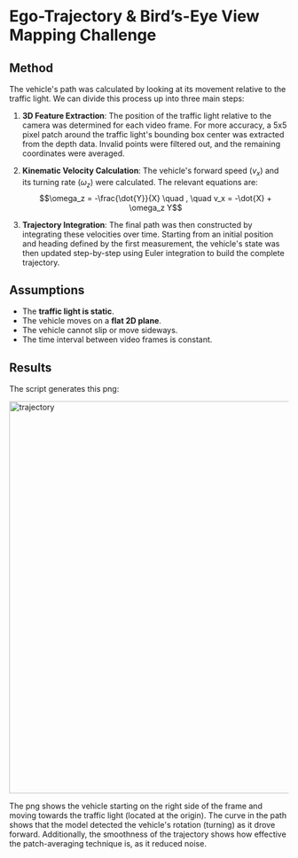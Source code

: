 # Ego-Trajectory & Bird’s-Eye View Mapping Challenge

## Method

The vehicle's path was calculated by looking at its movement relative to the traffic light. We can divide this process up into three main steps:

1.  **3D Feature Extraction**: The position of the traffic light relative to the camera was determined for each video frame. For more accuracy, a 5x5 pixel patch around the traffic light's bounding box center was extracted from the depth data. Invalid points were filtered out, and the remaining coordinates were averaged.

2.  **Kinematic Velocity Calculation**: The vehicle's forward speed ($v_x$) and its turning rate ($\omega_z$) were calculated. The relevant equations are:
    $$\omega_z = -\frac{\dot{Y}}{X} \quad , \quad v_x = -\dot{X} + \omega_z Y$$

3.  **Trajectory Integration**: The final path was then constructed by integrating these velocities over time. Starting from an initial position and heading defined by the first measurement, the vehicle's state was then updated step-by-step using Euler integration to build the complete trajectory.

## Assumptions

* The **traffic light is static**.
* The vehicle moves on a **flat 2D plane**.
* The vehicle cannot slip or move sideways.
* The time interval between video frames is constant.

## Results

The script generates this png: 

<img width="2531" height="708" alt="trajectory" src="https://github.com/user-attachments/assets/3da494ac-395c-491b-a326-ea6bc65eab6c" />

The png shows the vehicle starting on the right side of the frame and moving towards the traffic light (located at the origin). The curve in the path shows that the model detected the vehicle's rotation (turning) as it drove forward. Additionally, the smoothness of the trajectory shows how effective the patch-averaging technique is, as it reduced noise. 
